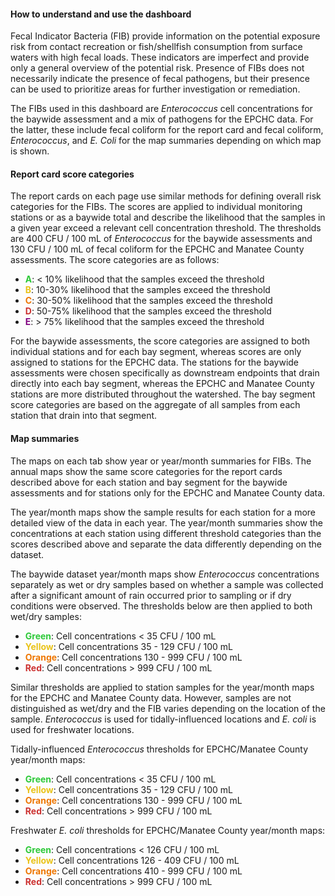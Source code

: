<div class = 'row'>
<div class = 'col-md-2'></div>
<div class = 'col-md-8'>

#### How to understand and use the dashboard

Fecal Indicator Bacteria (FIB) provide information on the potential exposure risk from contact recreation or fish/shellfish consumption from surface waters with high fecal loads.  These indicators are imperfect and provide only a general overview of the potential risk.  Presence of FIBs does not necessarily indicate the presence of fecal pathogens, but their presence can be used to prioritize areas for further investigation or remediation. 

The FIBs used in this dashboard are *Enterococcus* cell concentrations for the baywide assessment and a mix of pathogens for the EPCHC data. For the latter, these include fecal coliform for the report card and fecal coliform, *Enterococcus*, and *E. Coli* for the map summaries depending on which map is shown.

#### Report card score categories

The report cards on each page use similar methods for defining overall risk categories for the FIBs.  The scores are applied to individual monitoring stations or as a baywide total and describe the likelihood that the samples in a given year exceed a relevant cell concentration threshold.  The thresholds are 400 CFU / 100 mL of *Enterococcus* for the baywide assessments and 130 CFU / 100 mL of fecal coliform for the EPCHC and Manatee County assessments. The score categories are as follows: 

* <span style='color:#2DC938'>__A__</span>: < 10% likelihood that the samples exceed the threshold
* <span style='color:#E9C318'>__B__</span>: 10-30% likelihood that the samples exceed the threshold
* <span style='color:#EE7600'>__C__</span>: 30-50% likelihood that the samples exceed the threshold
* <span style='color:#CC3231'>__D__</span>: 50-75% likelihood that the samples exceed the threshold
* <span style='color:#800080'>__E__</span>: > 75% likelihood that the samples exceed the threshold

For the baywide assessments, the score categories are assigned to both individual stations and for each bay segment, whereas scores are only assigned to stations for the EPCHC data.  The stations for the baywide assessments were chosen specifically as downstream endpoints that drain directly into each bay segment, whereas the EPCHC and Manatee County stations are more distributed throughout the watershed.  The bay segment score categories are based on the aggregate of all samples from each station that drain into that segment.

#### Map summaries

The maps on each tab show year or year/month summaries for FIBs.  The annual maps show the same score categories for the report cards described above for each station and bay segment for the baywide assessments and for stations only for the EPCHC and Manatee County data. 

The year/month maps show the sample results for each station for a more detailed view of the data in each year.  The year/month summaries show the concentrations at each station using different threshold categories than the scores described above and separate the data differently depending on the dataset. 

The baywide dataset year/month maps show *Enterococcus* concentrations separately as wet or dry samples based on whether a sample was collected after a significant amount of rain occurred prior to sampling or if dry conditions were observed.  The thresholds below are then applied to both wet/dry samples:
  
* <span style='color:#2DC938'>__Green__</span>: Cell concentrations < 35 CFU / 100 mL
* <span style='color:#E9C318'>__Yellow__</span>: Cell concentrations 35 - 129 CFU / 100 mL
* <span style='color:#EE7600'>__Orange__</span>: Cell concentrations 130 - 999 CFU / 100 mL
* <span style='color:#CC3231'>__Red__</span>: Cell concentrations > 999 CFU / 100 mL

Similar thresholds are applied to station samples for the year/month maps for the EPCHC and Manatee County data.  However, samples are not distinguished as wet/dry and the FIB varies depending on the location of the sample.  *Enterococcus* is used for tidally-influenced locations and *E. coli* is used for freshwater locations.

Tidally-influenced *Enterococcus* thresholds for EPCHC/Manatee County year/month maps: 
  
* <span style='color:#2DC938'>__Green__</span>: Cell concentrations < 35 CFU / 100 mL
* <span style='color:#E9C318'>__Yellow__</span>: Cell concentrations 35 - 129 CFU / 100 mL
* <span style='color:#EE7600'>__Orange__</span>: Cell concentrations 130 - 999 CFU / 100 mL
* <span style='color:#CC3231'>__Red__</span>: Cell concentrations > 999 CFU / 100 mL

Freshwater *E. coli* thresholds for EPCHC/Manatee County year/month maps: 
  
* <span style='color:#2DC938'>__Green__</span>: Cell concentrations < 126 CFU / 100 mL
* <span style='color:#E9C318'>__Yellow__</span>: Cell concentrations 126 - 409 CFU / 100 mL
* <span style='color:#EE7600'>__Orange__</span>: Cell concentrations 410 - 999 CFU / 100 mL
* <span style='color:#CC3231'>__Red__</span>: Cell concentrations > 999 CFU / 100 mL

</div>
<div class = 'col-md-2'></div>
</div>